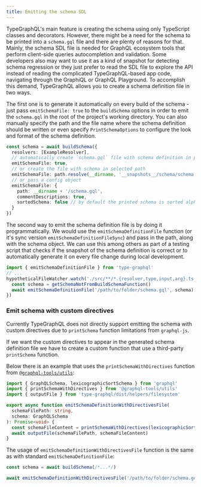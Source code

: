 ```yaml
---
title: Emitting the schema SDL
---
```


TypeGraphQL's main feature is creating the schema using only TypeScript classes and decorators. However, there might be a need for the schema to be printed into a `schema.gql` file and there are plenty of reasons for that. Mainly, the schema SDL file is needed for GraphQL ecosystem tools that perform client-side queries autocompletion and validation. Some developers also may want to use it as a kind of snapshot for detecting schema regression or they just prefer to read the SDL file to explore the API instead of reading the complicated TypeGraphQL-based app code, navigating through the GraphiQL or GraphQL Playground. To accomplish this demand, TypeGraphQL allows you to create a schema definition file in two ways.

The first one is to generate it automatically on every build of the schema - just pass `emitSchemaFile: true` to the `buildSchema` options in order to emit the `schema.gql` in the root of the project's working directory. You can also manually specify the path and the file name where the schema definition should be written or even specify `PrintSchemaOptions` to configure the look and format of the schema definition.

```typescript
const schema = await buildSchema({
  resolvers: [ExampleResolver],
  // automatically create `schema.gql` file with schema definition in project's working directory
  emitSchemaFile: true,
  // or create the file with schema in selected path
  emitSchemaFile: path.resolve(__dirname, '__snapshots__/schema/schema.gql'),
  // or pass a config object
  emitSchemaFile: {
    path: __dirname + '/schema.gql',
    commentDescriptions: true,
    sortedSchema: false // by default the printed schema is sorted alphabetically
  }
})
```

The second way to emit the schema definition file is by doing it programmatically. We would use the `emitSchemaDefinitionFile` function (or it's sync version `emitSchemaDefinitionFileSync`) and pass in the path, along with the schema object. We can use this among others as part of a testing script that checks if the snapshot of the schema definition is correct or to automatically generate it on every file change during local development.

```typescript
import { emitSchemaDefinitionFile } from 'type-graphql'
// ...
hypotheticalFileWatcher.watch('./src/**/*.{resolver,type,input,arg}.ts', async () => {
  const schema = getSchemaNotFromBuildSchemaFunction()
  await emitSchemaDefinitionFile('/path/to/folder/schema.gql', schema)
})
```

### Emit schema with custom directives

Currently TypeGraphQL does not directly support emitting the schema with custom directives due to `printSchema` function limitations from `graphql-js`.

If we want the custom directives to appear in the generated schema definition file we have to create a custom function that use a third-party `printSchema` function.

Below there is an example that uses the `printSchemaWithDirectives` function from [`@graphql-tools/utils`](https://www.graphql-tools.com/docs/api/modules/utils):

```typescript
import { GraphQLSchema, lexicographicSortSchema } from 'graphql'
import { printSchemaWithDirectives } from '@graphql-tools/utils'
import { outputFile } from 'type-graphql/dist/helpers/filesystem'

export async function emitSchemaDefinitionWithDirectivesFile(
  schemaFilePath: string,
  schema: GraphQLSchema
): Promise<void> {
  const schemaFileContent = printSchemaWithDirectives(lexicographicSortSchema(schema))
  await outputFile(schemaFilePath, schemaFileContent)
}
```

The usage of `emitSchemaDefinitionWithDirectivesFile` function is the same as with standard `emitSchemaDefinitionFile`:

```typescript
const schema = await buildSchema(/*...*/)

await emitSchemaDefinitionWithDirectivesFile('/path/to/folder/schema.gql', schema)
```
